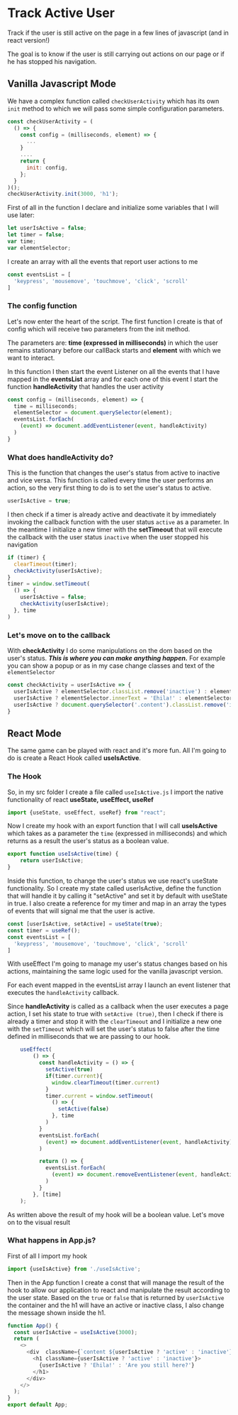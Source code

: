 # Track Active User
Track if the user is still active on the page in a few lines of javascript (and in react version!)

The goal is to know if the user is still carrying out actions on our page or if he has stopped his navigation.

## Vanilla Javascript Mode
We have a complex function called `checkUserActivity` which has its own `init` method to which we will pass some simple configuration parameters.

```javascript
const checkUserActivity = (
  () => {
    const config = (milliseconds, element) => {
      ...
    }
    ....
    return {
      init: config,
    };
  }
)();
checkUserActivity.init(3000, 'h1');
``` 


First of all in the function I declare and initialize some variables that I will use later:

```javascript
let userIsActive = false;
let timer = false;
var time;
var elementSelector;
``` 

I create an array with all the events that report user actions to me

```javascript
const eventsList = [
  'keypress', 'mousemove', 'touchmove', 'click', 'scroll'
]
```

### The config function

Let's now enter the heart of the script.
The first function I create is that of config which will receive two parameters from the init method.

The parameters are: **time (expressed in milliseconds)** in which the user remains stationary before our callBack starts and **element** with which we want to interact.

In this function I then start the event Listener on all the events that I have mapped in the **eventsList** array and for each one of this event I start the function **handleActivity** that handles the user activity

```javascript
const config = (milliseconds, element) => {
  time = milliseconds;
  elementSelector = document.querySelector(element);
  eventsList.forEach(
    (event) => document.addEventListener(event, handleActivity)
  )
}
```

### What does **handleActivity** do?

This is the function that changes the user's status from active to inactive and vice versa.
This function is called every time the user performs an action, so the very first thing to do is to set the user's status to active.

```javascript
userIsActive = true;
```

I then check if a timer is already active and deactivate it by immediately invoking the callback function with the user status `active` as a parameter.
In the meantime I initialize a new timer with the **setTimeout** that will execute the callback with the user status `inactive` when the user stopped his navigation

```javascript
if (timer) {
  clearTimeout(timer);
  checkActivity(userIsActive);
}
timer = window.setTimeout(
  () => {
    userIsActive = false;
    checkActivity(userIsActive);
  }, time
)
```

### Let's move on to the callback

With **checkActivity** I do some manipulations on the dom based on the user's status.
***This is where you can make anything happen.*** 
For example you can show a popup or as in my case change classes and text of the `elementSelector`


```javascript
const checkActivity = userIsActive => {
  userIsActive ? elementSelector.classList.remove('inactive') : elementSelector.classList.add('inactive');
  userIsActive ? elementSelector.innerText = 'Ehila!' : elementSelector.innerText = 'Are you still here?';
  userIsActive ? document.querySelector('.content').classList.remove('inactive') : document.querySelector('.content').classList.add('inactive');
}
```


## React Mode
The same game can be played with react and it's more fun.
All I'm going to do is create a React Hook called **useIsActive**.

### The Hook
So, in my src folder I create a file called `useIsActive.js`
I import the native functionality of react **useState, useEffect, useRef**

```javascript
import {useState, useEffect, useRef} from "react";
```

Now I create my hook with an export function that I will call **useIsActive** which takes as a parameter the `time` (expressed in milliseconds) and which returns as a result the user's status as a boolean value.

```javascript
export function useIsActive(time) {
    return userIsActive;
}
```

Inside this function, to change the user's status we use react's useState functionality.
So I create my state called userIsActive, define the function that will handle it by calling it "setActive" and set it by default with useState in true.
I also create a reference for my timer and map in an array the types of events that will signal me that the user is active.

```javascript
const [userIsActive, setActive] = useState(true);
const timer = useRef();
const eventsList = [
  'keypress', 'mousemove', 'touchmove', 'click', 'scroll'
]
```

With useEffect I'm going to manage my user's status changes based on his actions, maintaining the same logic used for the vanilla javascript version.

For each event mapped in the eventsList array I launch an event listener that executes the `handleActivity` callback.

Since **handleActivity** is called as a callback when the user executes a page action, I set his state to true with `setActive (true)`, then I check if there is already a timer and stop it with the `clearTimeout` and I initialize a new one with the `setTimeout` which will set the user's status to false after the time defined in milliseconds that we are passing to our hook.

```javascript
    useEffect(
        () => { 
          const handleActivity = () => {
            setActive(true)
            if(timer.current){
              window.clearTimeout(timer.current)
            }
            timer.current = window.setTimeout(
              () => {
                setActive(false)
              }, time
            )
          }
          eventsList.forEach(
            (event) => document.addEventListener(event, handleActivity)
          )

          return () => {
            eventsList.forEach(
              (event) => document.removeEventListener(event, handleActivity)
            )
          }
        }, [time]
    );
```

As written above the result of my hook will be a boolean value. Let's move on to the visual result

### What happens in App.js?

First of all I import my hook

```javascript
import {useIsActive} from './useIsActive';
```

Then in the App function I create a const that will manage the result of the hook to allow our application to react and manipulate the result according to the user state.
Based on the `true` or `false` that is returned by `userIsActive` the container and the h1 will have an active or inactive class, I also change the message shown inside the h1.


```javascript
function App() {
  const userIsActive = useIsActive(3000);
  return (
    <>
      <div  className={`content ${userIsActive ? 'active' : 'inactive'}`}>
        <h1 className={userIsActive ? 'active' : 'inactive'}>
          {userIsActive ? 'Ehila!' : 'Are you still here?'}
        </h1>
      </div>
    </> 
  );
}
export default App;
```